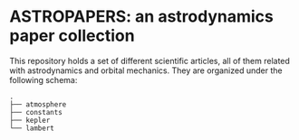 # ASTROPAPERS: an astrodynamics paper collection 

This repository holds a set of different scientific articles, all of them
related with astrodynamics and orbital mechanics. They are organized under
the following schema:

```bahs
.
├── atmosphere
├── constants
├── kepler
└── lambert
```

